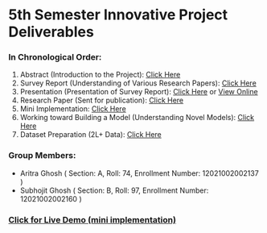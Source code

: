 # 5th Semester Innovative Project Deliverables

### In Chronological Order:
1) Abstract (Introduction to the Project): <a href="https://github.com/TheCleverIdiott/IP/blob/main/Abstract.pdf">Click Here</a>
2) Survey Report (Understanding of Various Research Papers): <a href="https://github.com/TheCleverIdiott/IP/blob/main/Survey%20Report.pdf">Click Here</a>
3) Presentation (Presentation of Survey Report): <a href="https://github.com/TheCleverIdiott/IP/blob/main/Pressentation.pptx">Click Here</a> or  <a href="https://www.canva.com/design/DAFiKgHLzyM/Ui2nj-WOYAG8dX70nHstKQ/view">View Online</a>
4) Research Paper (Sent for publication): <a href="https://github.com/TheCleverIdiott/IP/blob/main/Research%20Paper.pdf">Click Here</a>
5) Mini Implementation: <a href="https://summarizze.streamlit.app/">Click Here</a>
6) Working toward Building a Model (Understanding Novel Models): <a href="">Click Here</a>
7) Dataset Preparation (2L+ Data): <a href="https://mega.nz/file/sdBwHQRI#yykHpuwcHldDz-K_EG-qhXGcgvvJyO4eNydVMEkKWhs">Click Here</a>



### Group Members:
- Aritra Ghosh   ( Section: A, Roll: 74, Enrollment Number: 12021002002137 )
- Subhojit Ghosh ( Section: B, Roll: 97, Enrollment Number: 12021002002160 )



### <a href="https://summarizze.streamlit.app/">Click for Live Demo  (mini implementation)</a>
